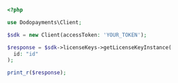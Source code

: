 ```php
<?php

use Dodopayments\Client;

$sdk = new Client(accessToken: 'YOUR_TOKEN');

$response = $sdk->licenseKeys->getLicenseKeyInstance(
  id: "id"
);

print_r($response);

```


<!-- This file was generated by liblab | https://liblab.com/ -->